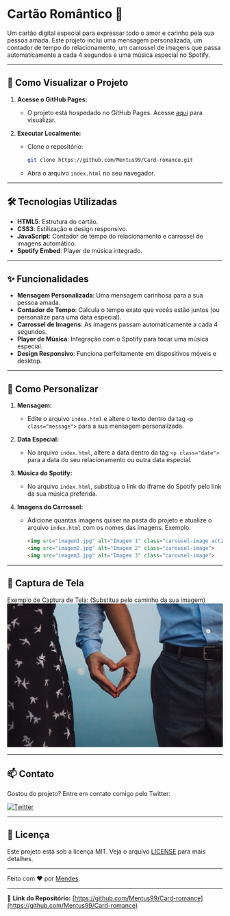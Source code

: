# Cartão Romântico 💌

Um cartão digital especial para expressar todo o amor e carinho pela sua pessoa amada. Este projeto inclui uma mensagem personalizada, um contador de tempo do relacionamento, um carrossel de imagens que passa automaticamente a cada 4 segundos e uma música especial no Spotify.

---

## 🚀 Como Visualizar o Projeto

1. **Acesse o GitHub Pages:**
   - O projeto está hospedado no GitHub Pages. Acesse [aqui](https://mentus99.github.io/Card-romance) para visualizar.

2. **Executar Localmente:**
   - Clone o repositório:
     ```bash
     git clone https://github.com/Mentus99/Card-romance.git
     ```
   - Abra o arquivo `index.html` no seu navegador.

---

## 🛠️ Tecnologias Utilizadas

- **HTML5**: Estrutura do cartão.
- **CSS3**: Estilização e design responsivo.
- **JavaScript**: Contador de tempo do relacionamento e carrossel de imagens automático.
- **Spotify Embed**: Player de música integrado.

---

## ✨ Funcionalidades

- **Mensagem Personalizada**: Uma mensagem carinhosa para a sua pessoa amada.
- **Contador de Tempo**: Calcula o tempo exato que vocês estão juntos (ou personalize para uma data especial).
- **Carrossel de Imagens**: As imagens passam automaticamente a cada 4 segundos.
- **Player de Música**: Integração com o Spotify para tocar uma música especial.
- **Design Responsivo**: Funciona perfeitamente em dispositivos móveis e desktop.

---

## 🎨 Como Personalizar

1. **Mensagem:**
   - Edite o arquivo `index.html` e altere o texto dentro da tag `<p class="message">` para a sua mensagem personalizada.

2. **Data Especial:**
   - No arquivo `index.html`, altere a data dentro da tag `<p class="date">` para a data do seu relacionamento ou outra data especial.

3. **Música do Spotify:**
   - No arquivo `index.html`, substitua o link do iframe do Spotify pelo link da sua música preferida.

4. **Imagens do Carrossel:**
   - Adicione quantas imagens quiser na pasta do projeto e atualize o arquivo `index.html` com os nomes das imagens. Exemplo:
     ```html
     <img src="imagem1.jpg" alt="Imagem 1" class="carousel-image active">
     <img src="imagem2.jpg" alt="Imagem 2" class="carousel-image">
     <img src="imagem3.jpg" alt="Imagem 3" class="carousel-image">
     ```

---

## 📸 Captura de Tela

Exemplo de Captura de Tela: (Substitua pelo caminho da sua imagem)
![Captura de Tela do Cartão](imagem1.jpg) <!-- Substitua pelo caminho da imagem -->

---

## 📫 Contato

Gostou do projeto? Entre em contato comigo pelo Twitter:

[![Twitter](https://img.shields.io/badge/Twitter-1DA1F2?style=for-the-badge&logo=twitter&logoColor=white)](https://x.com/G2bryel)

---

## 📄 Licença

Este projeto está sob a licença MIT. Veja o arquivo [LICENSE](https://github.com/Mentus99/Card-romance/blob/main/LICENSE.txt) para mais detalhes.

---

Feito com ❤️ por [Mendes](https://x.com/G2bryel).

---

🔗 **Link do Repositório:** [https://github.com/Mentus99/Card-romance](https://github.com/Mentus99/Card-romance)